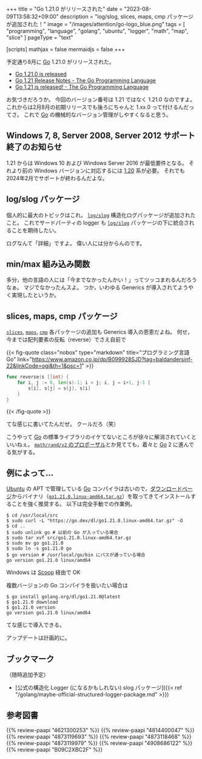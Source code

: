 +++
title = "Go 1.21.0 がリリースされた"
date =  "2023-08-09T13:58:32+09:00"
description = "log/slog, slices, maps, cmp パッケージが追加された！"
image = "/images/attention/go-logo_blue.png"
tags  = [ "programming", "language", "golang", "ubuntu", "logger", "math", "map", "slice" ]
pageType = "text"

[scripts]
  mathjax = false
  mermaidjs = false
+++

予定通り8月に [Go] 1.21.0 がリリースされた。

- [Go 1.21.0 is released](https://groups.google.com/g/golang-announce/c/Mk0Jar6hfhI)
- [Go 1.21 Release Notes - The Go Programming Language](https://go.dev/doc/go1.21)
- [Go 1.21 is released! - The Go Programming Language](https://go.dev/blog/go1.21)

お気づきだろうか。
今回のバージョン番号は 1.21 ではなく 1.21.0 なのですよ。
これからは2月8月の初期リリースでも後ろにちゃんと 1.xx.0 って付けるんだってさ。
これで [Go] の機械的なバージョン管理がしやすくなると思う。

## Windows 7, 8, Server 2008, Server 2012 サポート終了のお知らせ

1.21 からは Windows 10 および Windows Server 2016 が最低要件となる。
それより前の Windows バージョンに対応するには [1.20](https://go.dev/doc/go1.20#windows) 系が必要。
それでも2024年2月でサポートが終わるんだよな。

## log/slog パッケージ

個人的に最大のトピックはこれ。
[`log/slog`] 構造化ログパッケージが追加されたこと。
これでサードパーティの logger も [`log/slog`] パッケージの下に統合されることを期待したい。

ログなんて「詳細」ですよ。
偉い人には分からんのです。

## min/max 組み込み関数

多分，他の言語の人には「今までなかったんかい！」ってツッコまれるんだろうなぁ。
マジでなかったんスよ。
つか，いわゆる Generics が導入されてようやく実現したというか。

## slices, maps, cmp パッケージ

[`slices`], [`maps`], [`cmp`] 各パッケージの追加も Generics 導入の恩恵だよね。
何せ，今までは配列要素の反転（reverse）でさえ自前で

{{< fig-quote class="nobox" type="markdown" title="プログラミング言語Go" link="https://www.amazon.co.jp/dp/B099928SJD?tag=baldandersinf-22&linkCode=ogi&th=1&psc=1" >}}
```go
func reverse(s []int) {
    for i, j := 0, len(s)-1; i < j; i, j = i+1, j-1 {
        s[i], s[j] = s[j], s[i]
    }
}
```
{{< /fig-quote >}}

てな感じに書いてたんだぜ。
クールだろ（笑）

こうやって [Go] の標準ライブラリのイケてないところが徐々に解消されていくといいねぇ。
[`math/rand/v2` のプロポーザル](https://github.com/golang/go/issues/61716)とか見てても，着々と [Go] 2 に進んでる気がする。

## 例によって...

[Ubuntu] の APT で管理している [Go] コンパイラは古いので，[ダウンロードページ](https://go.dev/dl/ "Downloads - go.dev")からバイナリ（[`go1.21.0.linux-amd64.tar.gz`](https://go.dev/dl/go1.21.0.linux-amd64.tar.gz)）を取ってきてインストールすることを強く推奨する。
以下は完全手動での作業例。

```text
$ cd /usr/local/src
$ sudo curl -L "https://go.dev/dl/go1.21.0.linux-amd64.tar.gz" -O
$ cd ..
$ sudo unlink go # 以前の Go が入っている場合
$ sudo tar xvf src/go1.21.0.linux-amd64.tar.gz
$ sudo mv go go1.21.0
$ sudo ln -s go1.21.0 go
$ go version # /usr/local/go/bin にパスが通っている場合
go version go1.21.0 linux/amd64
```

Windows は [Scoop] 経由で OK

複数バージョンの Go コンパイラを扱いたい場合は

```text
$ go install golang.org/dl/go1.21.0@latest
$ go1.21.0 download
$ go1.21.0 version
go version go1.21.0 linux/amd64
```

てな感じで導入できる。

アップデートは計画的に。

## ブックマーク

（随時追加予定）

- [公式の構造化 Logger (になるかもしれない) slog パッケージ]({{< ref "/golang/maybe-official-structured-logger-package.md" >}})

[Go]: https://go.dev/
[Ubuntu]: https://www.ubuntu.com/ "The leading operating system for PCs, IoT devices, servers and the cloud | Ubuntu"
[Scoop]: https://scoop.sh/
[`log/slog`]: https://pkg.go.dev/log/slog "slog package - log/slog - Go Packages"
[`slices`]: https://pkg.go.dev/slices "slices package - slices - Go Packages"
[`maps`]: https://pkg.go.dev/maps "maps package - maps - Go Packages"
[`cmp`]: https://pkg.go.dev/cmp "cmp package - cmp - Go Packages"

## 参考図書

{{% review-paapi "4621300253" %}} <!-- プログラミング言語Go -->
{{% review-paapi "4814400047" %}} <!-- 初めてのGo言語 -->
{{% review-paapi "4873119693" %}} <!-- 実用 Go 言語 -->
{{% review-paapi "4873118468" %}} <!-- Go言語による並行処理 -->
{{% review-paapi "4873119979" %}} <!-- Go言語による分散サービス -->
{{% review-paapi "4908686122" %}} <!-- Goならわかるシステムプログラミング 第2版 -->
{{% review-paapi "B09C2XBC2F" %}} <!-- Golang Tシャツ -->
